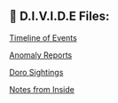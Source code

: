 ## 📁 D.I.V.I.D.E Files:

<div>
  <a href="/docs/timeline">Timeline of Events</a>
  
  <a href="/docs/anomaly_reports">Anomaly Reports</a>
  
  <a href="/docs/doro_sightings">Doro Sightings</a>
  
  <a href="/docs/notes_from_inside">Notes from Inside</a>
</div>
